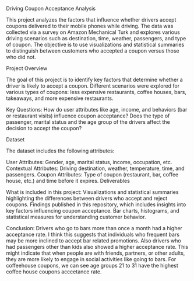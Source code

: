 Driving Coupon Acceptance Analysis

This project analyzes the factors that influence whether drivers accept coupons delivered to their mobile phones while driving. The data was collected via a survey on Amazon Mechanical Turk and explores various driving scenarios such as destination, time, weather, passengers, and type of coupon. The objective is to use visualizations and statistical summaries to distinguish between customers who accepted a coupon versus those who did not.

Project Overview

The goal of this project is to identify key factors that determine whether a driver is likely to accept a coupon. Different scenarios were explored for various types of coupons: less expensive restaurants, coffee houses, bars, takeaways, and more expensive restaurants.

Key Questions:
How do user attributes like age, income, and behaviors (bar or restaurant visits) influence coupon acceptance?
Does the type of passenger, marital status and the age group of the drivers affect the decision to accept the coupon?

Dataset

The dataset includes the following attributes:

User Attributes: Gender, age, marital status, income, occupation, etc.
Contextual Attributes: Driving destination, weather, temperature, time, and passengers.
Coupon Attributes: Type of coupon (restaurant, bar, coffee house, etc.) and time before it expires.
Deliverables

What is included in this project: 
Visualizations and statistical summaries highlighting the differences between drivers who accept and reject coupons.
Findings published in this repository, which includes insights into key factors influencing coupon acceptance.
Bar charts, histograms, and statistical measures for understanding customer behavior.

Conclusion: 
Drivers who go to bars more than once a month had a higher acceptance rate. I think this suggests that individuals who frequent bars may be more inclined to accept bar related promotions. Also drivers who had passengers other than kids also showed a higher acceptance rate. This might indicate that when people are with friends, partners, or other adults, they are more likely to engage in social activities like going to bars. For coffeehouse coupons, we can see age groups 21 to 31 have the highest coffee house coupons acccetance rate. 

